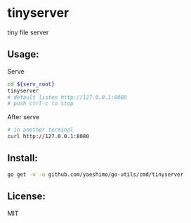 tinyserver
==========
tiny file server

Usage:
------
Serve
```sh
cd ${serv_root}
tinyserver
# default listen http://127.0.0.1:8080
# push ctrl-c to stop
```

After serve
```sh
# in another terminal
curl http://127.0.0.1:8080
```

Install:
--------
```sh
go get -v -u github.com/yaeshimo/go-utils/cmd/tinyserver
```

License:
--------
MIT
